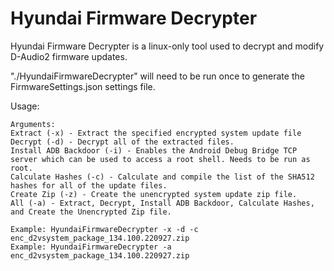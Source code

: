 # Hyundai Firmware Decrypter
Hyundai Firmware Decrypter is a linux-only tool used to decrypt and modify D-Audio2 firmware updates.

"./HyundaiFirmwareDecrypter" will need to be run once to generate the FirmwareSettings.json settings file.

Usage:
```
Arguments:
Extract (-x) - Extract the specified encrypted system update file
Decrypt (-d) - Decrypt all of the extracted files.
Install ADB Backdoor (-i) - Enables the Android Debug Bridge TCP server which can be used to access a root shell. Needs to be run as root.
Calculate Hashes (-c) - Calculate and compile the list of the SHA512 hashes for all of the update files.
Create Zip (-z) - Create the unencrypted system update zip file.
All (-a) - Extract, Decrypt, Install ADB Backdoor, Calculate Hashes, and Create the Unencrypted Zip file.

Example: HyundaiFirmwareDecrypter -x -d -c enc_d2vsystem_package_134.100.220927.zip
Example: HyundaiFirmwareDecrypter -a enc_d2vsystem_package_134.100.220927.zip
```